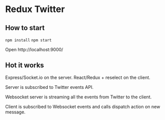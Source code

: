 # Redux Twitter
## How to start
`npm install`
`npm start`

Open http://localhost:9000/

## Hot it works
Express/Socket.io on the server. React/Redux + reselect on the client.

Server is subscribed to Twitter events API.

Websocket server is streaming all the events from Twitter to the client.

Client is subscribed to Websocket events and calls dispatch action on new message.